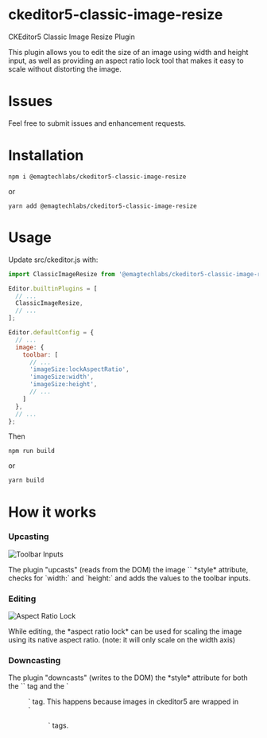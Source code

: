 # ckeditor5-classic-image-resize
CKEditor5 Classic Image Resize Plugin

This plugin allows you to edit the size of an image using width and height input, as well as providing an aspect ratio lock tool that makes it easy to scale without distorting the image.

# Issues
Feel free to submit issues and enhancement requests.

# Installation

```
npm i @emagtechlabs/ckeditor5-classic-image-resize
```
or
```
yarn add @emagtechlabs/ckeditor5-classic-image-resize
```

# Usage

Update src/ckeditor.js with:
```javascript
import ClassicImageResize from '@emagtechlabs/ckeditor5-classic-image-resize';

Editor.builtinPlugins = [
  // ...
  ClassicImageResize,
  // ...
];

Editor.defaultConfig = {
  // ...
  image: {
    toolbar: [
      // ...
      'imageSize:lockAspectRatio',
      'imageSize:width',
      'imageSize:height',
      // ...
    ]
  },
  // ...
};
```
Then
```
npm run build
```
or
```
yarn build
```

# How it works

### Upcasting
![Toolbar Inputs](https://bucket-doc-s1.s3.eu-central-1.amazonaws.com/images/Screenshot+from+2020-06-24+14-28-27.png)
<p>The plugin "upcasts" (reads from the DOM) the image `<img>` *style* attribute, checks for `width:` and `height:` and adds the values to the toolbar inputs.</p>

### Editing
![Aspect Ratio Lock](https://bucket-doc-s1.s3.eu-central-1.amazonaws.com/images/Screenshot+from+2020-06-24+15-53-01.png)
<p>While editing, the *aspect ratio lock* can be used for scaling the image using its native aspect ratio. (note: it will only scale on the width axis)</p>

### Downcasting
<p>The plugin "downcasts" (writes to the DOM) the *style* attribute for both the `<img>` tag and the `<figure>` tag. This happens because images in ckeditor5 are wrapped in `<figure>` tags.</p>




